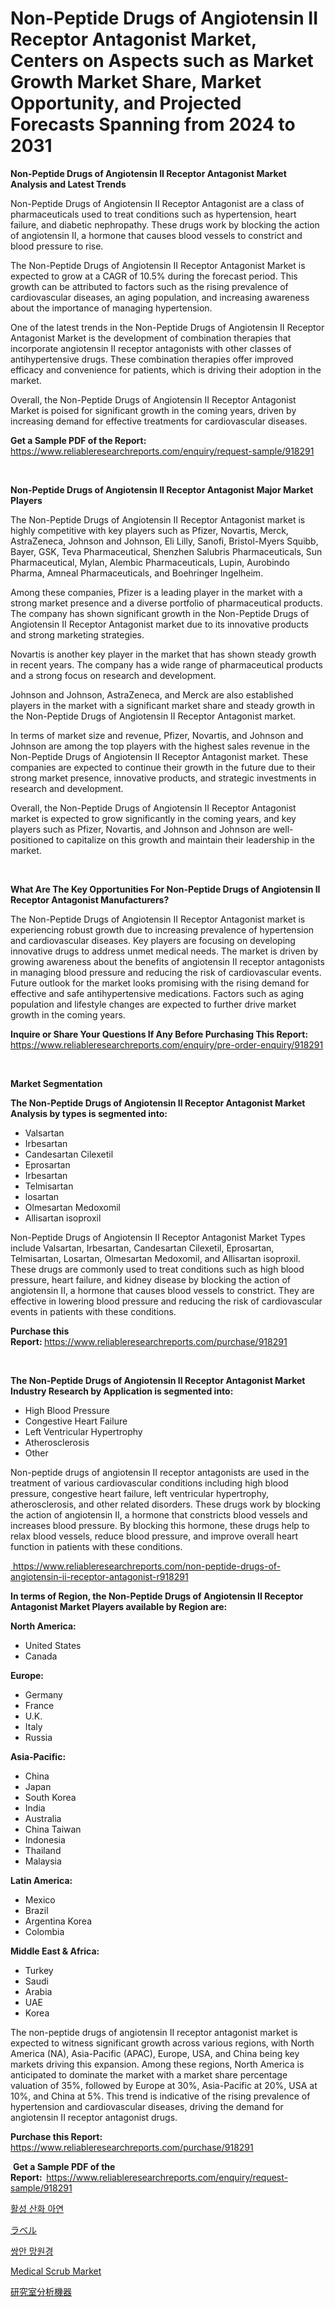 <p><h1>Non-Peptide Drugs of Angiotensin II Receptor Antagonist Market, Centers on Aspects such as Market Growth Market Share, Market Opportunity, and Projected Forecasts Spanning from 2024 to 2031</h1></p><p><strong>Non-Peptide Drugs of Angiotensin II Receptor Antagonist Market Analysis and Latest Trends</strong></p>
<p><p>Non-Peptide Drugs of Angiotensin II Receptor Antagonist are a class of pharmaceuticals used to treat conditions such as hypertension, heart failure, and diabetic nephropathy. These drugs work by blocking the action of angiotensin II, a hormone that causes blood vessels to constrict and blood pressure to rise.</p><p>The Non-Peptide Drugs of Angiotensin II Receptor Antagonist Market is expected to grow at a CAGR of 10.5% during the forecast period. This growth can be attributed to factors such as the rising prevalence of cardiovascular diseases, an aging population, and increasing awareness about the importance of managing hypertension.</p><p>One of the latest trends in the Non-Peptide Drugs of Angiotensin II Receptor Antagonist Market is the development of combination therapies that incorporate angiotensin II receptor antagonists with other classes of antihypertensive drugs. These combination therapies offer improved efficacy and convenience for patients, which is driving their adoption in the market.</p><p>Overall, the Non-Peptide Drugs of Angiotensin II Receptor Antagonist Market is poised for significant growth in the coming years, driven by increasing demand for effective treatments for cardiovascular diseases.</p></p>
<p><strong>Get a Sample PDF of the Report:&nbsp;</strong> <a href="https://www.reliableresearchreports.com/enquiry/request-sample/918291">https://www.reliableresearchreports.com/enquiry/request-sample/918291</a></p>
<p>&nbsp;</p>
<p><strong>Non-Peptide Drugs of Angiotensin II Receptor Antagonist Major Market Players</strong></p>
<p><p>The Non-Peptide Drugs of Angiotensin II Receptor Antagonist market is highly competitive with key players such as Pfizer, Novartis, Merck, AstraZeneca, Johnson and Johnson, Eli Lilly, Sanofi, Bristol-Myers Squibb, Bayer, GSK, Teva Pharmaceutical, Shenzhen Salubris Pharmaceuticals, Sun Pharmaceutical, Mylan, Alembic Pharmaceuticals, Lupin, Aurobindo Pharma, Amneal Pharmaceuticals, and Boehringer Ingelheim.</p><p>Among these companies, Pfizer is a leading player in the market with a strong market presence and a diverse portfolio of pharmaceutical products. The company has shown significant growth in the Non-Peptide Drugs of Angiotensin II Receptor Antagonist market due to its innovative products and strong marketing strategies.</p><p>Novartis is another key player in the market that has shown steady growth in recent years. The company has a wide range of pharmaceutical products and a strong focus on research and development.</p><p>Johnson and Johnson, AstraZeneca, and Merck are also established players in the market with a significant market share and steady growth in the Non-Peptide Drugs of Angiotensin II Receptor Antagonist market.</p><p>In terms of market size and revenue, Pfizer, Novartis, and Johnson and Johnson are among the top players with the highest sales revenue in the Non-Peptide Drugs of Angiotensin II Receptor Antagonist market. These companies are expected to continue their growth in the future due to their strong market presence, innovative products, and strategic investments in research and development.</p><p>Overall, the Non-Peptide Drugs of Angiotensin II Receptor Antagonist market is expected to grow significantly in the coming years, and key players such as Pfizer, Novartis, and Johnson and Johnson are well-positioned to capitalize on this growth and maintain their leadership in the market.</p></p>
<p>&nbsp;</p>
<p><strong>What Are The Key Opportunities For Non-Peptide Drugs of Angiotensin II Receptor Antagonist Manufacturers?</strong></p>
<p><p>The Non-Peptide Drugs of Angiotensin II Receptor Antagonist market is experiencing robust growth due to increasing prevalence of hypertension and cardiovascular diseases. Key players are focusing on developing innovative drugs to address unmet medical needs. The market is driven by growing awareness about the benefits of angiotensin II receptor antagonists in managing blood pressure and reducing the risk of cardiovascular events. Future outlook for the market looks promising with the rising demand for effective and safe antihypertensive medications. Factors such as aging population and lifestyle changes are expected to further drive market growth in the coming years.</p></p>
<p><strong>Inquire or Share Your Questions If Any Before Purchasing This Report:</strong> <a href="https://www.reliableresearchreports.com/enquiry/pre-order-enquiry/918291">https://www.reliableresearchreports.com/enquiry/pre-order-enquiry/918291</a></p>
<p>&nbsp;</p>
<p><strong>Market Segmentation</strong></p>
<p><strong>The Non-Peptide Drugs of Angiotensin II Receptor Antagonist Market Analysis by types is segmented into:</strong></p>
<p><ul><li>Valsartan</li><li>Irbesartan</li><li>Candesartan Cilexetil</li><li>Eprosartan</li><li>Irbesartan</li><li>Telmisartan</li><li>losartan</li><li>Olmesartan Medoxomil</li><li>Allisartan isoproxil</li></ul></p>
<p><p>Non-Peptide Drugs of Angiotensin II Receptor Antagonist Market Types include Valsartan, Irbesartan, Candesartan Cilexetil, Eprosartan, Telmisartan, Losartan, Olmesartan Medoxomil, and Allisartan isoproxil. These drugs are commonly used to treat conditions such as high blood pressure, heart failure, and kidney disease by blocking the action of angiotensin II, a hormone that causes blood vessels to constrict. They are effective in lowering blood pressure and reducing the risk of cardiovascular events in patients with these conditions.</p></p>
<p><strong>Purchase this Report:&nbsp;</strong><a href="https://www.reliableresearchreports.com/purchase/918291">https://www.reliableresearchreports.com/purchase/918291</a></p>
<p>&nbsp;</p>
<p><strong>The Non-Peptide Drugs of Angiotensin II Receptor Antagonist Market Industry Research by Application is segmented into:</strong></p>
<p><ul><li>High Blood Pressure</li><li>Congestive Heart Failure</li><li>Left Ventricular Hypertrophy</li><li>Atherosclerosis</li><li>Other</li></ul></p>
<p><p>Non-peptide drugs of angiotensin II receptor antagonists are used in the treatment of various cardiovascular conditions including high blood pressure, congestive heart failure, left ventricular hypertrophy, atherosclerosis, and other related disorders. These drugs work by blocking the action of angiotensin II, a hormone that constricts blood vessels and increases blood pressure. By blocking this hormone, these drugs help to relax blood vessels, reduce blood pressure, and improve overall heart function in patients with these conditions.</p></p>
<p><a href="https://www.reliableresearchreports.com/non-peptide-drugs-of-angiotensin-ii-receptor-antagonist-r918291">&nbsp;https://www.reliableresearchreports.com/non-peptide-drugs-of-angiotensin-ii-receptor-antagonist-r918291</a></p>
<p><strong>In terms of Region, the Non-Peptide Drugs of Angiotensin II Receptor Antagonist Market Players available by Region are:</strong></p>
<p>
    <p> <strong> North America: </strong>
        <ul>
            <li>United States</li>
            <li>Canada</li>
        </ul>
        </p> 
    <p> <strong> Europe: </strong>
        <ul>
            <li>Germany</li>
            <li>France</li>
            <li>U.K.</li>
            <li>Italy</li>
            <li>Russia</li>
        </ul>
        </p> 
    <p> <strong> Asia-Pacific: </strong>
        <ul>
            <li>China</li>
            <li>Japan</li>
            <li>South Korea</li>
            <li>India</li>
            <li>Australia</li>
            <li>China Taiwan</li>
            <li>Indonesia</li>
            <li>Thailand</li>
            <li>Malaysia</li>
        </ul>
        </p> 
    <p> <strong> Latin America: </strong>
        <ul>
            <li>Mexico</li>
            <li>Brazil</li>
            <li>Argentina Korea</li>
            <li>Colombia</li>
        </ul>
        </p> 
    <p> <strong> Middle East & Africa: </strong>
        <ul>
            <li>Turkey</li>
            <li>Saudi</li>
            <li>Arabia</li>
            <li>UAE</li>
            <li>Korea</li>
        </ul>
    </p>
    </p>
<p><p>The non-peptide drugs of angiotensin II receptor antagonist market is expected to witness significant growth across various regions, with North America (NA), Asia-Pacific (APAC), Europe, USA, and China being key markets driving this expansion. Among these regions, North America is anticipated to dominate the market with a market share percentage valuation of 35%, followed by Europe at 30%, Asia-Pacific at 20%, USA at 10%, and China at 5%. This trend is indicative of the rising prevalence of hypertension and cardiovascular diseases, driving the demand for angiotensin II receptor antagonist drugs.</p></p>
<p><strong>Purchase this Report: </strong><a href="https://www.reliableresearchreports.com/purchase/918291">https://www.reliableresearchreports.com/purchase/918291</a></p>
<p>&nbsp;<strong>Get a Sample PDF of the Report:&nbsp;&nbsp;</strong><a href="https://www.reliableresearchreports.com/enquiry/request-sample/918291">https://www.reliableresearchreports.com/enquiry/request-sample/918291</a></p>
<p><strong></strong></p>
<p><p><a href="https://medium.com/@haroldwarren626/%ED%99%9C%EC%84%B1-%EC%82%B0%ED%99%94-%EC%95%84%EC%97%B0-%EC%8B%9C%EC%9E%A5-%EC%A0%90%EC%9C%A0%EC%9C%A8-%EB%B3%80%ED%99%94-%EB%B0%8F-%EC%8B%9C%EC%9E%A5-%EC%84%B1%EC%9E%A5-%EC%B6%94%EC%84%B8-2024-2031-c3b4ab6c9a17">활성 산화 아연</a></p><p><a href="https://github.com/tanyaali3/Market-Research-Report-List-1/blob/main/314214347427.md">ラベル</a></p><p><a href="https://medium.com/@tedbernhard1944/%EC%96%91%EC%95%88%EC%8B%9D-%EB%A7%9D%EC%9B%90%EA%B2%BD-%EC%8B%9C%EC%9E%A5-%EC%8B%9C%EC%9E%A5-cagr-%EC%8B%9C%EC%9E%A5-%EB%8F%99%ED%96%A5-%EB%B0%8F-%EC%84%B1%EC%9E%A5-%EC%A0%84%EB%9E%B5%EC%97%90-%EB%8C%80%ED%95%9C-%ED%86%B5%EC%B0%B0%EB%A0%A5-4be0d58def30">쌍안 망원경</a></p><p><a href="https://medium.com/@sjjsk63773/medical-scrub-market-research-report-its-history-and-forecast-2024-to-2031-94773f55673d">Medical Scrub Market</a></p><p><a href="https://github.com/DwightHuels1/Market-Research-Report-List-1/blob/main/526146147428.md">研究室分析機器</a></p></p>